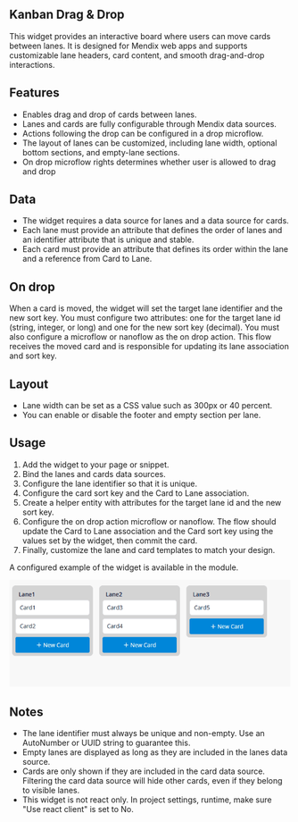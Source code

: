 ## Kanban Drag & Drop

This widget provides an interactive board where users can move cards between lanes. It is designed for Mendix web apps and supports customizable lane headers, card content, and smooth drag-and-drop interactions.

## Features

- Enables drag and drop of cards between lanes. 
- Lanes and cards are fully configurable through Mendix data sources.
- Actions following the drop can be configured in a drop microflow.
- The layout of lanes can be customized, including lane width, optional bottom sections, and empty-lane sections.
- On drop microflow rights determines whether user is allowed to drag and drop


## Data

- The widget requires a data source for lanes and a data source for cards.
- Each lane must provide an attribute that defines the order of lanes and an identifier attribute that is unique and stable.
- Each card must provide an attribute that defines its order within the lane and a reference from Card to Lane.

## On drop

When a card is moved, the widget will set the target lane identifier and the new sort key. You must configure two attributes: one for the target lane id (string, integer, or long) and one for the new sort key (decimal). You must also configure a microflow or nanoflow as the on drop action. This flow receives the moved card and is responsible for updating its lane association and sort key.


## Layout

- Lane width can be set as a CSS value such as 300px or 40 percent.
- You can enable or disable the footer and empty section per lane.

## Usage

1. Add the widget to your page or snippet.
2. Bind the lanes and cards data sources.
3. Configure the lane identifier so that it is unique.
4. Configure the card sort key and the Card to Lane association.
5. Create a helper entity with attributes for the target lane id and the new sort key.
6. Configure the on drop action microflow or nanoflow. The flow should update the Card to Lane association and the Card sort key using the values set by the widget, then commit the card.
7. Finally, customize the lane and card templates to match your design.

A configured example of the widget is available in the module. 

![Demo](Demo.gif)

## Notes

- The lane identifier must always be unique and non-empty. Use an AutoNumber or UUID string to guarantee this.
- Empty lanes are displayed as long as they are included in the lanes data source.
- Cards are only shown if they are included in the card data source. Filtering the card data source will hide other cards, even if they belong to visible lanes.
- This widget is not react only. In project settings, runtime, make sure "Use react client" is set to No. 